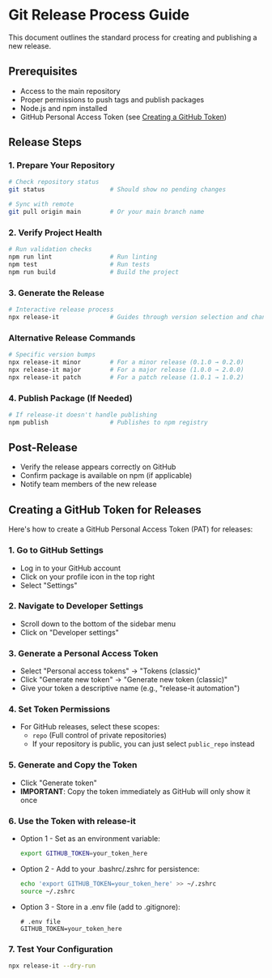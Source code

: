 # Git Release Process Guide

This document outlines the standard process for creating and publishing a new release.

## Prerequisites

- Access to the main repository
- Proper permissions to push tags and publish packages
- Node.js and npm installed
- GitHub Personal Access Token (see [Creating a GitHub Token](#creating-a-github-token-for-releases))

## Release Steps

### 1. Prepare Your Repository

```bash
# Check repository status
git status                  # Should show no pending changes

# Sync with remote
git pull origin main        # Or your main branch name
```

### 2. Verify Project Health

```bash
# Run validation checks
npm run lint                # Run linting
npm test                    # Run tests
npm run build               # Build the project
```

### 3. Generate the Release

```bash
# Interactive release process
npx release-it              # Guides through version selection and changelog
```

### Alternative Release Commands

```bash
# Specific version bumps
npx release-it minor        # For a minor release (0.1.0 → 0.2.0)
npx release-it major        # For a major release (1.0.0 → 2.0.0)
npx release-it patch        # For a patch release (1.0.1 → 1.0.2)
```

### 4. Publish Package (If Needed)

```bash
# If release-it doesn't handle publishing
npm publish                 # Publishes to npm registry
```

## Post-Release

- Verify the release appears correctly on GitHub
- Confirm package is available on npm (if applicable)
- Notify team members of the new release

## Creating a GitHub Token for Releases

Here's how to create a GitHub Personal Access Token (PAT) for releases:

### 1. Go to GitHub Settings

- Log in to your GitHub account
- Click on your profile icon in the top right
- Select "Settings"

### 2. Navigate to Developer Settings

- Scroll down to the bottom of the sidebar menu
- Click on "Developer settings"

### 3. Generate a Personal Access Token

- Select "Personal access tokens" → "Tokens (classic)"
- Click "Generate new token" → "Generate new token (classic)"
- Give your token a descriptive name (e.g., "release-it automation")

### 4. Set Token Permissions

- For GitHub releases, select these scopes:
    - `repo` (Full control of private repositories)
    - If your repository is public, you can just select `public_repo` instead

### 5. Generate and Copy the Token

- Click "Generate token"
- **IMPORTANT**: Copy the token immediately as GitHub will only show it once

### 6. Use the Token with release-it

- Option 1 - Set as an environment variable:

    ```bash
    export GITHUB_TOKEN=your_token_here
    ```

- Option 2 - Add to your .bashrc/.zshrc for persistence:

    ```bash
    echo 'export GITHUB_TOKEN=your_token_here' >> ~/.zshrc
    source ~/.zshrc
    ```

- Option 3 - Store in a .env file (add to .gitignore):
    ```
    # .env file
    GITHUB_TOKEN=your_token_here
    ```

### 7. Test Your Configuration

```bash
npx release-it --dry-run
```
